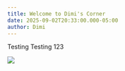 ```yaml
---
title: Welcome to Dimi's Corner
date: 2025-09-02T20:33:00.000-05:00
author: Dimi
---
```

Testing Testing 123 

![](/gemini_generated_image_cxm2ttcxm2ttcxm2-1-.png)
